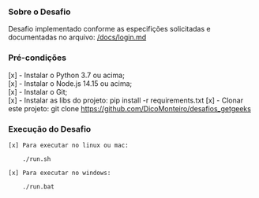 ### Sobre o Desafio ###

Desafio implementado conforme as especifições solicitadas e documentadas no arquivo: [/docs/login.md](docs/login.md)

### Pré-condições ###

[x] - Instalar o Python 3.7 ou acima; <br>
[x] - Instalar o Node.js 14.15 ou acima; <br>
[x] - Instalar o Git; <br>
[x] - Instalar as libs do projeto: pip install -r requirements.txt
[x] - Clonar este projeto: git clone https://github.com/DicoMonteiro/desafios_getgeeks

### Execução do Desafio ###

    [x] Para executar no linux ou mac:

        ./run.sh

    [x] Para executar no windows:

        ./run.bat
